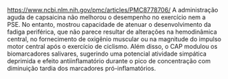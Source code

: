 https://www.ncbi.nlm.nih.gov/pmc/articles/PMC8778706/
A administração aguda de capsaicina não melhorou o desempenho no exercício nem a PSE. No entanto, mostrou capacidade de atenuar o desenvolvimento da fadiga periférica, que não parece resultar de alterações na hemodinâmica central, no fornecimento de oxigênio muscular ou na magnitude do impulso motor central após o exercício de ciclismo. Além disso, o CAP modulou os biomarcadores salivares, sugerindo uma potencial atividade simpática deprimida e efeito antiinflamatório durante o pico de concentração com diminuição tardia dos marcadores pró-inflamatórios.
